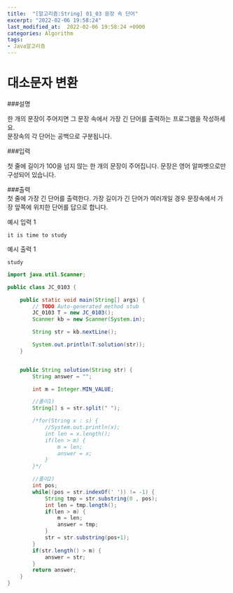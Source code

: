 ```yaml
---
title:  "[알고리즘:String] 01_03 문장 속 단어"
excerpt: "2022-02-06 19:58:24"
last_modified_at:  2022-02-06 19:58:24 +0900
categories: Algorithm
tags:
- Java알고리즘
---
```


# 대소문자 변환  

###설명  

한 개의 문장이 주어지면 그 문장 속에서 가장 긴 단어를 출력하는 프로그램을 작성하세요.  
문장속의 각 단어는 공백으로 구분됩니다.  


###입력  

첫 줄에 길이가 100을 넘지 않는 한 개의 문장이 주어집니다. 문장은 영어 알파벳으로만 구성되어 있습니다.  

###출력  
첫 줄에 가장 긴 단어를 출력한다. 가장 길이가 긴 단어가 여러개일 경우 문장속에서 가장 앞쪽에 위치한 단어를 답으로 합니다.  

예시 입력 1   
```
it is time to study
```
예시 출력 1  
```
study
```


```java
import java.util.Scanner;

public class JC_0103 {

	public static void main(String[] args) {
		// TODO Auto-generated method stub
		JC_0103 T = new JC_0103();
		Scanner kb = new Scanner(System.in);

		String str = kb.nextLine();

		System.out.println(T.solution(str));
	}


	public String solution(String str) {
		String answer = "";

		int m = Integer.MIN_VALUE;

		//풀이1)
		String[] s = str.split(" ");

		/*for(String x : s) {
			//System.out.println(x);
			int len = x.length();
			if(len > m) {
				m = len;
				answer = x;
			}
		}*/

		//풀이2)
		int pos;
		while((pos = str.indexOf(' ')) != -1) {
			String tmp = str.substring(0 , pos);
			int len = tmp.length();
			if(len > m) {
				m = len;
				answer = tmp;
			}
			str = str.substring(pos+1);
		}
		if(str.length() > m) {
			answer = str;
		}
		return answer;
	}
}

```
